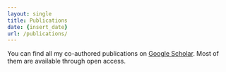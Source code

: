 ```yaml
---
layout: single
title: Publications
date: {insert_date}
url: /publications/
---
```

You can find all my co-authored publications on <a href='https://scholar.google.com/citations?user={{< param "googleScholar" >}}'>Google Scholar</a>. Most of them are available through open access.


